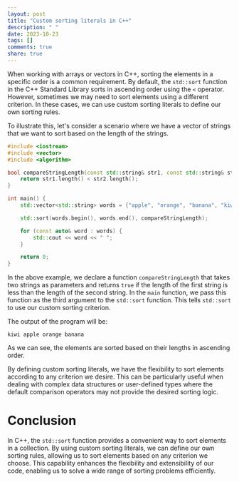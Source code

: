 ```yaml
---
layout: post
title: "Custom sorting literals in C++"
description: " "
date: 2023-10-23
tags: []
comments: true
share: true
---
```


When working with arrays or vectors in C++, sorting the elements in a specific order is a common requirement. By default, the `std::sort` function in the C++ Standard Library sorts in ascending order using the `<` operator. However, sometimes we may need to sort elements using a different criterion. In these cases, we can use custom sorting literals to define our own sorting rules.

To illustrate this, let's consider a scenario where we have a vector of strings that we want to sort based on the length of the strings.

```cpp
#include <iostream>
#include <vector>
#include <algorithm>

bool compareStringLength(const std::string& str1, const std::string& str2) {
    return str1.length() < str2.length();
}

int main() {
    std::vector<std::string> words = {"apple", "orange", "banana", "kiwi"};

    std::sort(words.begin(), words.end(), compareStringLength);

    for (const auto& word : words) {
        std::cout << word << " ";
    }

    return 0;
}
```

In the above example, we declare a function `compareStringLength` that takes two strings as parameters and returns `true` if the length of the first string is less than the length of the second string. In the `main` function, we pass this function as the third argument to the `std::sort` function. This tells `std::sort` to use our custom sorting criterion.

The output of the program will be:

```
kiwi apple orange banana
```

As we can see, the elements are sorted based on their lengths in ascending order.

By defining custom sorting literals, we have the flexibility to sort elements according to any criterion we desire. This can be particularly useful when dealing with complex data structures or user-defined types where the default comparison operators may not provide the desired sorting logic.

# Conclusion
In C++, the `std::sort` function provides a convenient way to sort elements in a collection. By using custom sorting literals, we can define our own sorting rules, allowing us to sort elements based on any criterion we choose. This capability enhances the flexibility and extensibility of our code, enabling us to solve a wide range of sorting problems efficiently.